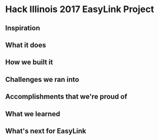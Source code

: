 # Hack Illinois 2017 EasyLink Project

## Inspiration

## What it does

## How we built it

## Challenges we ran into

## Accomplishments that we're proud of

## What we learned

## What's next for EasyLink
